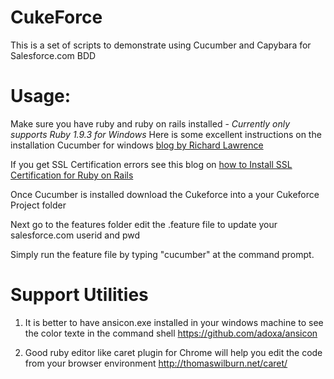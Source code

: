 CukeForce
========
This is a set of scripts to demonstrate
using Cucumber and Capybara for Salesforce.com BDD

Usage:
======

Make sure you have ruby and  ruby on rails installed -  <i> Currently only supports Ruby 1.9.3 for Windows </i>
Here is some excellent instructions on the installation Cucumber for windows <a href="http://www.agileforall.com/2011/08/getting-started-with-ruby-cucumber-and-capybara-on-windows/" > blog by Richard Lawrence </a> 
<p>
If you get SSL Certification errors see this blog on <a href="https://gist.github.com/fnichol/867550" > how to Install SSL Certification for Ruby on Rails </a>
<p>

Once Cucumber is installed  download the Cukeforce into a your Cukeforce Project folder 

Next go to the features folder edit the .feature file to update your salesforce.com userid and pwd

Simply run the feature file by typing "cucumber" at the command prompt.

Support Utilities
=================
1) It is better to have ansicon.exe installed in your windows machine to see the color texte in the command shell
https://github.com/adoxa/ansicon

2) Good ruby editor like caret plugin for Chrome will help you edit the code from your browser environment
http://thomaswilburn.net/caret/






